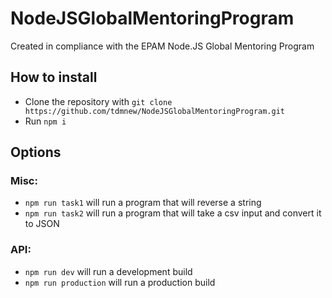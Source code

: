 # NodeJSGlobalMentoringProgram

Created in compliance with the EPAM Node.JS Global Mentoring Program

## How to install

- Clone the repository with `git clone https://github.com/tdmnew/NodeJSGlobalMentoringProgram.git`
- Run `npm i`

## Options

### Misc: 
- `npm run task1` will run a program that will reverse a string
- `npm run task2` will run a program that will take a csv input and convert it to JSON

### API:
- `npm run dev` will run a development build
- `npm run production` will run a production build
